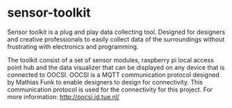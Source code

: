 # sensor-toolkit

Sensor toolkit is a plug and play data collecting tool. Designed for designers and creative professionals to easily collect data of the surroundings without frustrating with electronics and programming. 

The toolkit consist of a set of sensor modules, raspberry pi local access point hub and the data visualizer that can be displayed on any device that is connected to OOCSI. OOCSI is a MQTT communication protocol designed by Mathias Funk to enable designers to design for connectivity. This communication protocol is used for the connectivity for this project.
For more information: http://oocsi.id.tue.nl/
